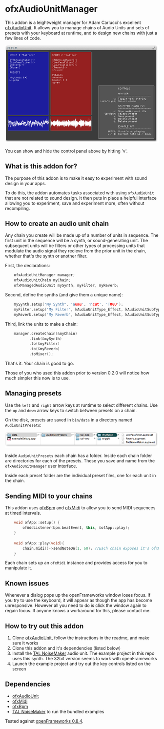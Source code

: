 ofxAudioUnitManager
===================
This addon is a leightweight manager for Adam Carlucci's excellent [ofxAudioUnit](https://github.com/admsyn/ofxAudioUnit). It allows you to manage chains of Audio Units and sets of presets with your keyboard at runtime, and to design new chains with just a few lines of code.

![A screenshot of ofxAudioUnitManager](images/ofxAudioUnitManager.png)

You can show and hide the control panel above by hitting 'v'.

What is this addon for?
-----------------------
The purpose of this addon is to make it easy to experiment with sound design in your apps.

To do this, the addon automates tasks associated with using `ofxAudioUnit` that are not related to sound design. It then puts in place a helpful interface allowing you to experiment, save and experiment more, often without recompiling.

How to create an audio unit chain
---------------------------------
Any chain you create will be made up of a number of units in sequence. The first unit in the sequence will be a synth, or sound-generating unit. The subsequent units will be filters or other types of processing units that modulate the audio signal they recieve from the prior unit in the chain, whether that's the synth or another filter.

First, the declarations:
```cpp
    ofxAudioUnitManager manager;
    ofxAudioUnitChain myChain;
    ofxManagedAudioUnit mySynth, myFilter, myReverb;
```

Second, define the synths (and give them a unique name):
```cpp
    mySynth.setup("My Synth", 'aumu', 'ncut', 'TOGU');
    myFilter.setup("My Filter", kAudioUnitType_Effect, kAudioUnitSubType_LowPassFilter);
    myReverb.setup("My Reverb", kAudioUnitType_Effect, kAudioUnitSubType_MatrixReverb);
```

Third, link the units to make a chain:
```cpp
    manager.createChain(&myChain)
           .link(&mySynth)
           .to(&myFilter)
           .to(&myReverb)
           .toMixer();
```

That's it. Your chain is good to go.

Those of you who used this addon prior to version 0.2.0 will notice how much simpler this now is to use.

Managing presets
----------------
Use the `left` and `right` arrow keys at runtime to select different chains. Use the `up` and `down` arrow keys to switch between presets on a chain.

On the disk, presets are saved in `bin/data` in a directory named `AudioUnitPresets`:

![How the filesystem is organised](images/finder.png)

Inside `AudioUnitPresets` each chain has a folder. Inside each chain folder are directories for each of the presets. These you save and name from the `ofxAudioUnitManager` user interface.

Inside each preset folder are the individual preset files, one for each unit in the chain.

Sending MIDI to your chains
---------------------------
This addon uses [ofxBpm](https://github.com/mirrorboy714/ofxBpm) and [ofxMidi](https://github.com/danomatika/ofxMidi) to allow you to send MIDI sequences at timed intervals.

```cpp
    void ofApp::setup() {
        ofAddListener(bpm.beatEvent, this, &ofApp::play);
    }

    void ofApp::play(void){
        chain.midi()->sendNoteOn(1, 60); //Each chain exposes it's ofxMidi instance
    }
```

Each chain sets up an `ofxMidi` instance and provides access for you to manipulate it.

Known issues
------------
Whenever a dialog pops up the openFrameworks window loses focus. If you try to use the keyboard, it will appear as though the app has become unresponsive. However all you need to do is click the window again to regain focus. If anyone knows a workaround for this, please contact me.

How to try out this addon
-------------------------
1. Clone [ofxAudioUnit](https://github.com/admsyn/ofxAudioUnit), follow the instructions in the readme, and make sure it works
2. Clone this addon and it's dependencies (listed below)
3. Install the [TAL NoiseMaker](http://kunz.corrupt.ch/products/tal-noisemaker) audio unit. The example project in this repo uses this synth. The 32bit version seems to work with openFrameworks
3. Launch the example project and try out the key controls listed on the screen

Dependencies
------------
- [ofxAudioUnit](https://github.com/admsyn/ofxAudioUnit)
- [ofxMidi](https://github.com/danomatika/ofxMidi)
- [ofxBpm](https://github.com/mirrorboy714/ofxBpm)
- [TAL NoiseMaker](http://kunz.corrupt.ch/products/tal-noisemaker) to run the bundled examples

Tested against [openFrameworks 0.8.4](http://openframeworks.cc/download/).